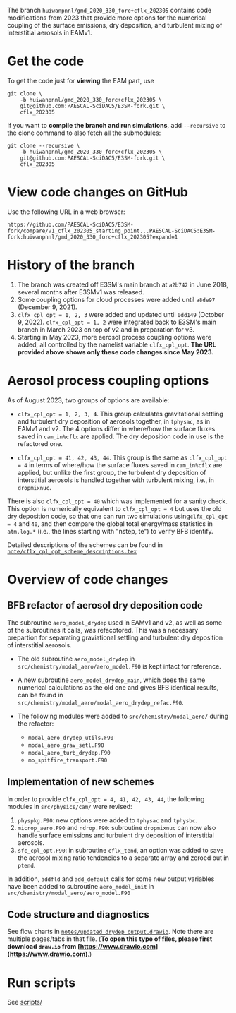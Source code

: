 The branch `huiwanpnnl/gmd_2020_330_forc+cflx_202305` contains code modifications from 2023 that provide more options for the numerical coupling of the surface emissions, dry deposition, and turbulent mixing of
interstitial aerosols in EAMv1.

# Get the code

To get the code just for **viewing** the EAM part, use

```
git clone \
    -b huiwanpnnl/gmd_2020_330_forc+cflx_202305 \
    git@github.com:PAESCAL-SciDAC5/E3SM-fork.git \
    cflx_202305
```

If you want to **compile the branch and run simulations**, add `--recursive` to the clone command to also fetch all the submodules:

```
git clone --recursive \
    -b huiwanpnnl/gmd_2020_330_forc+cflx_202305 \
    git@github.com:PAESCAL-SciDAC5/E3SM-fork.git \
    cflx_202305
```

# View code changes on GitHub

Use the following URL in a web browser:

```
https://github.com/PAESCAL-SciDAC5/E3SM-fork/compare/v1_cflx_202305_starting_point...PAESCAL-SciDAC5:E3SM-fork:huiwanpnnl/gmd_2020_330_forc+cflx_202305?expand=1
```

# History of the branch

1. The branch was created off E3SM's main branch at `a2b742` in June 2018, several months after E3SMv1 was released.
1. Some coupling options for cloud processes were added until `a8de97` (December 9, 2021).
1. `clfx_cpl_opt = 1, 2, 3` were added and updated until `0dd149` (October 9, 2022). `clfx_cpl_opt = 1, 2` were integrated back to E3SM's main branch in March 2023 on top of v2 and in preparation for v3.
1. Starting in May 2023, more aerosol process coupling options were added, all controlled by the namelist variable `clfx_cpl_opt`. **The URL provided above shows only these code changes since May 2023.**

# Aerosol process coupling options

As of August 2023, two groups of options are available:

- `clfx_cpl_opt = 1, 2, 3, 4`. This group calculates gravitational settling and turbulent dry deposition of aerosols together, in `tphysac`, as in EAMv1 and v2. The 4 options differ in where/how the surface fluxes saved in `cam_in%cflx` are applied. The dry deposition code in use is the refactored one.

- `clfx_cpl_opt = 41, 42, 43, 44`. This group is the same as `clfx_cpl_opt = 4` in terms of where/how the surface fluxes saved in `cam_in%cflx` are applied, but unlike the first group, the turbulent dry deposition of interstitial aerosols is handled together with turbulent mixing, i.e., in `dropmixnuc`.

There is also `clfx_cpl_opt = 40` which was implemented for a sanity check. This option is numerically equivalent to `clfx_cpl_opt = 4` but uses the old dry deposition code, so that one can run two simulations using`clfx_cpl_opt = 4` and `40`, and then compare the global total energy/mass statistics in `atm.log.*` (i.e., the lines starting with "nstep, te") to verify BFB identify.

Detailed descriptions of the schemes can be found in [`note/cflx_cpl_opt_scheme_descriptions.tex`](note/cflx_cpl_opt_scheme_descriptions.tex)


# Overview of code changes

## BFB refactor of aerosol dry deposition code

The subroutine `aero_model_drydep` used in EAMv1 and v2, as well as some of the subroutines it calls, was refacotored. This was a necessary prepartion for separating graviational settling and turbulent dry deposition of interstitial aerosols.

- The old subroutine `aero_model_drydep` in `src/chemistry/modal_aero/aero_model.F90` is kept intact for reference.

- A new subroutine `aero_model_drydep_main`, which does the same numerical calculations as the old one and gives BFB identical results, can be found in `src/chemistry/modal_aero/modal_aero_drydep_refac.F90`.

- The following modules were added to `src/chemistry/modal_aero/` during the refactor:
  - `modal_aero_drydep_utils.F90`
  - `modal_aero_grav_setl.F90`
  - `modal_aero_turb_drydep.F90`
  - `mo_spitfire_transport.F90`

## Implementation of new schemes

In order to provide `clfx_cpl_opt = 4, 41, 42, 43, 44`, the following modules in `src/physics/cam/` were revised:

1. `physpkg.F90`: new options were added to `tphysac` and `tphysbc`.
1. `microp_aero.F90` and `ndrop.F90`: subroutine `dropmixnuc` can now also handle surface emissions and turbulent dry deposition of interstitial aerosols.
1. `sfc_cpl_opt.F90`: in subroutine `cflx_tend`, an option was added to save the aerosol mixing ratio tendencies to a separate array and zeroed out in `ptend`.

In addition, `addfld` and `add_default` calls for some new output variables have been added to subroutine `aero_model_init` in `src/chemistry/modal_aero/aero_model.F90`

## Code structure and diagnostics

See flow charts in [`notes/updated_drydep_output.drawio`](notes/updated_drydep_output.drawio). Note there are multiple pages/tabs in that file.
(**To open this type of files, please first download `draw.io` from [https://www.drawio.com](https://www.drawio.com)**.)

# Run scripts

See [scripts/](scripts)


